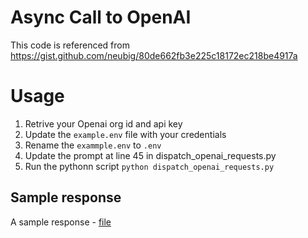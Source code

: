 # Async Call to OpenAI

This code is referenced from https://gist.github.com/neubig/80de662fb3e225c18172ec218be4917a

# Usage

1. Retrive your Openai org id and api key
2. Update the `example.env` file with your credentials
3. Rename the `exammple.env` to `.env`
4. Update the prompt at line 45 in dispatch_openai_requests.py
5. Run the pythonn script `python dispatch_openai_requests.py`

## Sample response

A sample response - [file](./sample_resp.log)